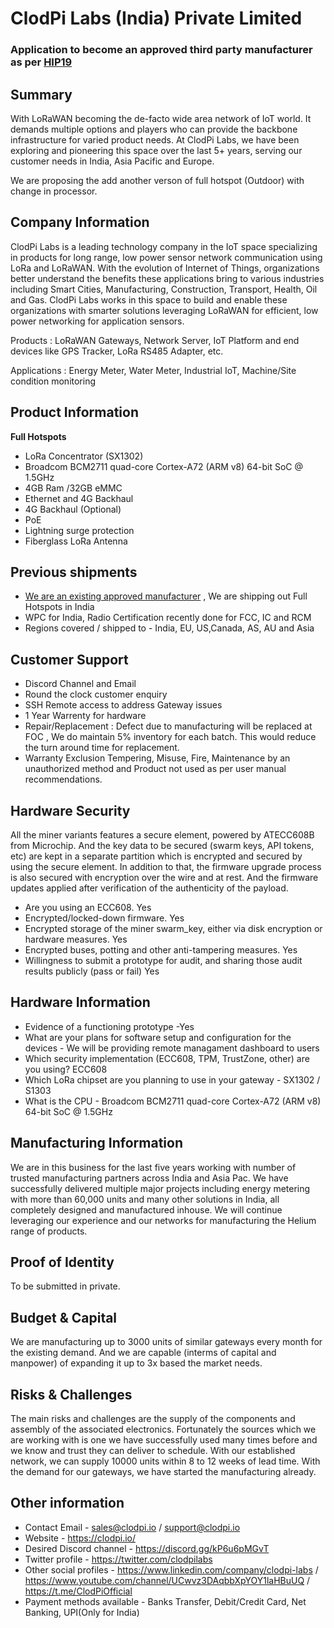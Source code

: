 # ClodPi Labs (India) Private Limited
### Application to become an approved third party manufacturer as per [HIP19](https://github.com/dewi-alliance/hotspot-manufacturers/blob/main/template.md)

## Summary

With LoRaWAN becoming the de-facto wide area network of IoT world. It demands multiple options and players who can provide the backbone infrastructure for varied product needs.
At ClodPi Labs, we have been exploring and pioneering this space over the last 5+ years, serving our customer needs in India, Asia Pacific and Europe.

We are proposing the add another verson of full hotspot (Outdoor) with change in processor.

## Company Information

ClodPi Labs is a leading technology company in the IoT space specializing in products for long range, low power sensor network communication using LoRa and LoRaWAN. With the evolution of Internet of Things, organizations better understand the benefits these applications bring to various industries including Smart Cities, Manufacturing, Construction, Transport, Health, Oil and Gas. ClodPi Labs works in this space to build and enable these organizations with smarter solutions leveraging LoRaWAN for efficient, low power networking for application sensors.

Products : LoRaWAN Gateways, Network Server, IoT Platform and end devices like GPS Tracker, LoRa RS485 Adapter, etc.

Applications : Energy Meter, Water Meter, Industrial IoT, Machine/Site condition monitoring

## Product Information


**Full Hotspots**
* LoRa Concentrator (SX1302)
* Broadcom BCM2711 quad-core Cortex-A72 (ARM v8) 64-bit SoC @ 1.5GHz
* 4GB Ram /32GB eMMC 
* Ethernet and  4G Backhaul
* 4G Backhaul (Optional)
* PoE
* Lightning surge protection
* Fiberglass LoRa Antenna

## Previous shipments

* [We are an existing approved manufacturer](https://github.com/dewi-alliance/hotspot-manufacturers/blob/main/applications/clodpi.md) , We are shipping out Full Hotspots in India
* WPC for India, Radio Certification recently done for FCC, IC and RCM
* Regions covered / shipped to - India, EU, US,Canada, AS, AU and Asia

## Customer Support

* Discord Channel and Email
* Round the clock customer enquiry
* SSH Remote access to address Gateway issues
* 1 Year Warrenty for hardware
* Repair/Replacement : Defect due to manufacturing will be replaced at FOC , We do maintain 5% inventory for each batch. This would reduce the turn around time for replacement.
* Warranty Exclusion Tempering, Misuse, Fire, Maintenance by an unauthorized method and Product not used as per user manual recommendations.

## Hardware Security

All the miner variants features a secure element, powered by ATECC608B from Microchip. And the key data to be secured (swarm keys, API tokens, etc) are kept in a separate partition which is encrypted and secured by using the secure element.
In addition to that, the firmware upgrade process is also secured with encryption over the wire and at rest. And the firmware updates applied after verification of the authenticity of the payload.
* Are you using an ECC608. Yes
* Encrypted/locked-down firmware. Yes
* Encrypted storage of the miner swarm_key, either via disk encryption or hardware measures. Yes
* Encrypted buses, potting and other anti-tampering measures. Yes
* Willingness to submit a prototype for audit, and sharing those audit results publicly (pass or fail) Yes

## Hardware Information
* Evidence of a functioning prototype -Yes
* What are your plans for software setup and configuration for the devices - We will be providing remote managament dashboard to users 
* Which security implementation (ECC608, TPM, TrustZone, other) are you using?  ECC608
* Which LoRa chipset are you planning to use in your gateway - SX1302 / S1303
* What is the CPU - Broadcom BCM2711 quad-core Cortex-A72 (ARM v8) 64-bit SoC @ 1.5GHz

## Manufacturing Information

We are in this business for the last five years working with number of trusted manufacturing partners across India and Asia Pac. We have successfully delivered multiple major projects including energy metering with more than 60,000 units and many other solutions in India, all completely designed and manufactured inhouse. We will continue leveraging our experience and our networks for manufacturing the Helium range of products.

## Proof of Identity

To be submitted in private.

## Budget & Capital

We are manufacturing up to 3000 units of similar gateways every month for the existing demand. And we are capable (interms of capital and manpower) of expanding it up to 3x based the market needs.

## Risks & Challenges

The main risks and challenges are the supply of the components and assembly of the associated electronics. Fortunately the sources which we are working with is one we have successfully used many times before and we know and trust they can deliver to schedule.
With our established network, we can supply 10000 units within 8 to 12 weeks of lead time. With the demand for our gateways, we have started the manufacturing already. 


## Other information
* Contact Email - sales@clodpi.io / support@clodpi.io
* Website - https://clodpi.io/
* Desired Discord channel - https://discord.gg/kP6u6pMGvT
* Twitter profile - https://twitter.com/clodpilabs
* Other social profiles - https://www.linkedin.com/company/clodpi-labs  /  https://www.youtube.com/channel/UCwvz3DAqbbXpYOY1laHBuUQ / https://t.me/ClodPiOfficial
* Payment methods available - Banks Transfer, Debit/Credit Card, Net Banking, UPI(Only for India)

